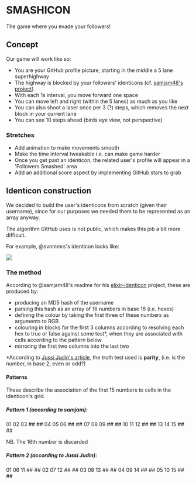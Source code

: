# SMASHICON

The game where you evade your followers!

## Concept

Our game will work like so:

- You are your GitHub profile picture, starting in the middle a 5 lane superhighway
- The highway is blocked by your followers' identicons (cf. [samjam48's project](https://github.com/samjam48/elixir-identicon))
- With each 1s interval, you move forward one space
- You can move left and right (within the 5 lanes) as much as you like
- You can also shoot a laser once per 3 (?) steps, which removes the next block in your current lane
- You can see 10 steps ahead (birds eye view, not perspective)

### Stretches

- Add animation to make movements smooth
- Make the time interval tweakable i.e. can make game harder
- Once you get past an identicon, the related user's profile will appear in a 'Followers Smashed' area
- Add an additional score aspect by implementing GitHub stars to grab

## Identicon construction

We decided to build the user's identicons from scratch (given their username), since for our purposes we needed them to be represented as an array anyway.

The algorithm GitHub uses is not public, which makes this job a bit more difficult.

For example, @svnmmrs's identicon looks like:

![](https://github.com/identicons/svnmmrs.png)

### The method

According to @samjam48's readme for his [elixir-identicon](https://github.com/samjam48/elixir-identicon) project, these are produced by:

- producing an MD5 hash of the username
- parsing this hash as an array of 16 numbers in base 16 (i.e. hexes)
- defining the colour by taking the first three of these numbers as arguments to RGB
- colouring in blocks for the first 3 columns according to resolving each hex to true or false against some test*, when they are associated with cells according to the pattern below
- mirroring the first two columns into the last two


*According to [Jussi Judin's article](https://barro.github.io/2018/02/avatars-identicons-and-hash-visualization/), the truth test used is **parity**, (i.e. is the number, in base 2, even or odd?)

#### Patterns

These describe the association of the first 15 numbers to cells in the identicon's grid.

##### Pattern 1 (according to samjam):

01 02 03 ## ##
04 05 06 ## ##
07 08 09 ## ##
10 11 12 ## ##
13 14 15 ## ##

NB. The 16th number is discarded

##### Pattern 2 (according to Jussi Judin):

01 06 11 ## ##
02 07 12 ## ##
03 08 13 ## ##
04 09 14 ## ##
05 10 15 ## ##
